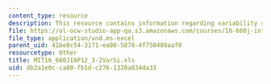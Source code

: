 ```yaml
---
content_type: resource
description: This resource contains information regarding variability simulation.
file: https://ol-ocw-studio-app-qa.s3.amazonaws.com/courses/16-660j-introduction-to-lean-six-sigma-methods-january-iap-2012/db2a1e0cca80fb1dc2761320a834da33_MIT16_660JIAP12_3-2VarSi.xls
file_type: application/vnd.ms-excel
parent_uid: 41be8c54-3171-ea80-5878-4f750489aaf0
resourcetype: Other
title: MIT16_660JIAP12_3-2VarSi.xls
uid: db2a1e0c-ca80-fb1d-c276-1320a834da33
---
```

